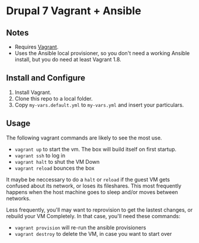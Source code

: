 # Drupal 7 Vagrant + Ansible

##  Notes

* Requires [Vagrant](https://www.vagrantup.com/downloads.html). 
* Uses the Ansible local provisioner, so you don't need a working Ansible install, but you do need at least Vagrant 1.8.


## Install and Configure

1. Install Vagrant.
1. Clone this repo to a local folder.
1. Copy `my-vars.default.yml` to `my-vars.yml` and insert your particulars.


## Usage 

The following vagrant commands are likely to see the most use. 

* `vagrant up` to start the vm. The box will build itself on first startup. 
* `vagrant ssh` to log in
* `vagrant halt` to shut the VM Down
* `vagrant reload` bounces the box

It maybe be neccessary to do a `halt` or `reload` if the guest VM gets confused about its network, or loses its fileshares. This most frequently happens when the host machine goes to sleep and/or moves between networks.

Less frequently, you'll may want to reprovision to get the lastest changes, or rebuild your VM Completely. In that case, you'll need these commands:
* `vagrant provision` will re-run the ansible provisioners
* `vagrant destroy` to delete the VM, in case you want to start over
